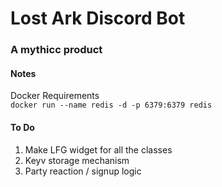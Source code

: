# Lost Ark Discord Bot
### A mythicc product
#### Notes
Docker Requirements  
`docker run --name redis -d -p 6379:6379 redis`

#### To Do
1) Make LFG widget for all the classes
2) Keyv storage mechanism 
3) Party reaction / signup logic